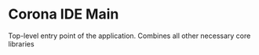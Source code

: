 # Corona IDE Main

Top-level entry point of the application. Combines all other necessary core libraries
